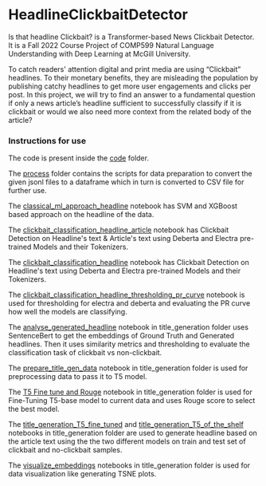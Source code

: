 # HeadlineClickbaitDetector

Is that headline Clickbait? is a Transformer-based News Clickbait Detector. It is a Fall 2022 Course Project of COMP599 Natural Language Understanding with Deep Learning at McGill University.
 
To catch readers' attention digital and print media are using “Clickbait” headlines. To their monetary benefits, they are misleading the population by publishing catchy headlines to get more user engagements and clicks per post. In this project, we will try to find an answer to a fundamental question if only a news article’s headline sufficient to successfully classify if it is clickbait or would we also need more context from the related body of the article?

### Instructions for use

The code is present inside the [code](code) folder.

The [process](code/process) folder contains the scripts for data preparation to convert the given jsonl files to a dataframe which in turn is converted to CSV file for further use.

The [classical_ml_approach_headline](code/classical_ml_approach_headline.ipynb) notebook has SVM and XGBoost based approach on the headline of the data.

The [clickbait_classification_headline_article](code/clickbait_classification_headline_article.ipynb) notebook has Clickbait Detection on Headline's text & Article's text using Deberta and Electra pre-trained Models and their Tokenizers.

The [clickbait_classification_headline](code/clickbait_classification_headline.ipynb) notebook has Clickbait Detection on Headline's text using Deberta and Electra pre-trained Models and their Tokenizers.

The [clickbait_classification_headline_thresholding_pr_curve](code/clickbait_classification_headline_thresholding_pr_curve.ipynb) notebook is used for thresholding for electra and deberta and evaluating the PR curve how well the models are classifying.

The [analyse_generated_headline](code/title_generation/analyse_generated_headline.ipynb) notebook in title_generation folder uses SentenceBert to get the embeddings of Ground Truth and Generated headlines. Then it uses similarity metrics and thresholding to evaluate the classification task of clickbait vs non-clickbait.

The [prepare_title_gen_data](code/title_generation/prepare_title_gen_data.ipynb) notebook in title_generation folder is used for preprocessing data to pass it to T5 model.

The [T5 Fine tune and Rouge](code/title_generation/T5%20Fine%20tune%20and%20Rouge.ipynb) notebook in title_generation folder is used for Fine-Tuning T5-base model to current data and uses Rouge score to select the best model.

The [title_generation_T5_fine_tuned](code/title_generation/title_generation_T5_fine_tuned.ipynb) and [title_generation_T5_of_the_shelf](code/title_generation/title_generation_T5_of_the_shelf.ipynb) notebooks in title_generation folder are used to generate headline based on the article text using the the two different models on train and test set of clickbait and no-clickbait samples.

The [visualize_embeddings](code/title_generation/visualize_embeddings.ipynb) notebooks in title_generation folder is used for data visualization like generating TSNE plots.
